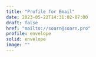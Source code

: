 ```yaml
---
title: "Profile for Email"
date: 2023-05-22T14:31:02-07:00
draft: false    
href: "mailto://soarn@soarn.pro"
profile: envelope
solid: envelope
image: ""
---
```

